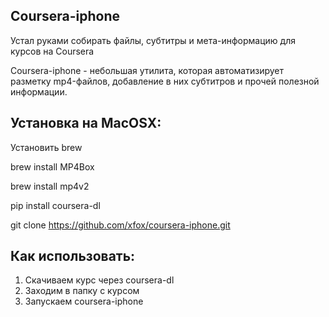 ## Coursera-iphone
Устал руками собирать файлы, субтитры и мета-информацию для курсов на Coursera

Coursera-iphone - небольшая утилита, которая автоматизирует разметку mp4-файлов,
добавление в них субтитров и прочей полезной информации.

## Установка на MacOSX:

Установить brew

brew install MP4Box

brew install mp4v2

pip install coursera-dl

git clone https://github.com/xfox/coursera-iphone.git

## Как использовать:

1. Скачиваем курс через coursera-dl
2. Заходим в папку с курсом
3. Запускаем coursera-iphone


